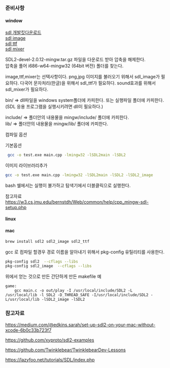 
### 준비사항 


#### window

[sdl 개발킷다운로드](https://www.libsdl.org/download-2.0.php)  
[sdl image](https://www.libsdl.org/projects/SDL_image/)  
[sdl ttf](https://www.libsdl.org/projects/SDL_ttf/)  
[sdl mixer](https://www.libsdl.org/projects/SDL_mixer/)  

SDL2-devel-2.0.12-mingw.tar.gz 파일을 다운로드 받아 압축을 해제한다.  
압축을 풀어 i686-w64-mingw32 (64bit 버전) 폴더를 찾는다.  

image,ttf,mixer는 선택사항이다. 
png,jpg 이미지를 불러오기 위해서 sdl_image가 필요하다.
다국어 문자처리(한글)을 위해서 sdl_ttf가 필요하다.
sound효과를 위해서 sdl_mixer가 필요하다. 

bin/ => dll파일을 windows system폴더에 카피한다. 또는 실행파일 폴더에 카피한다.  
(SDL 응용 프로그램을 실행시키려면 dll이 필요하다.)  

include/ => 폴더안의 내용물을 mingw/include/ 폴더에 카피한다.  
lib/ => 폴더안의 내용물을 mingw/lib/ 폴더에 카피한다.

컴파일 옵션  

기본옵션
```sh
 gcc -o test.exe main.cpp -lmingw32 -lSDL2main -lSDL2 
```
이미지 라이브러리추가

```sh
gcc -o test.exe main.cpp -lmingw32 -lSDL2main -lSDL2 -lSDL2_image
```


bash 쉘에서는 실행이 불가하고 탐색기에서 더블클릭으로 실행한다.  

참고자료  
https://w3.cs.jmu.edu/bernstdh/Web/common/help/cpp_mingw-sdl-setup.php  



#### linux

#### mac 

``` sh
brew install sdl2 sdl2_image sdl2_ttf  
```

gcc 로 컴파일 할경우 경로 이름을 알아내기 위해서 pkg-config 유틸리티를 사용한다.
```sh
pkg-config sdl2  --cflags --libs
pkg-config sdl2_image  --cflags --libs
```

위에서 얻는 것으로 만든 간단하게 만든 makefile 예
```make
game:
	gcc main.c -o out/play -I /usr/local/include/SDL2 -L /usr/local/lib -l SDL2 -D_THREAD_SAFE -I/usr/local/include/SDL2 -L/usr/local/lib -lSDL2_image -lSDL2
```


### 참고자료

https://medium.com/@edkins.sarah/set-up-sdl2-on-your-mac-without-xcode-6b0c33b723f7

https://github.com/xyproto/sdl2-examples

https://github.com/Twinklebear/TwinklebearDev-Lessons

https://lazyfoo.net/tutorials/SDL/index.php


